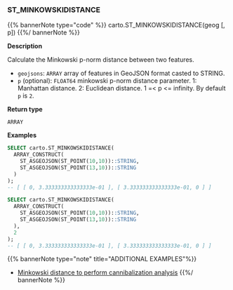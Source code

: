 ### ST_MINKOWSKIDISTANCE

{{% bannerNote type="code" %}}
carto.ST_MINKOWSKIDISTANCE(geog [, p])
{{%/ bannerNote %}}

**Description**

Calculate the Minkowski p-norm distance between two features.

* `geojsons`: `ARRAY` array of features in GeoJSON format casted to STRING.
* `p` (optional): `FLOAT64` minkowski p-norm distance parameter. 1: Manhattan distance. 2: Euclidean distance. 1 =< p <= infinity. By default `p` is `2`.

**Return type**

`ARRAY`

**Examples**

``` sql
SELECT carto.ST_MINKOWSKIDISTANCE(
  ARRAY_CONSTRUCT(
    ST_ASGEOJSON(ST_POINT(10,10))::STRING,
    ST_ASGEOJSON(ST_POINT(13,10))::STRING
  )
);
-- [ [ 0, 3.333333333333333e-01 ], [ 3.333333333333333e-01, 0 ] ]
```

``` sql
SELECT carto.ST_MINKOWSKIDISTANCE(
  ARRAY_CONSTRUCT(
    ST_ASGEOJSON(ST_POINT(10,10))::STRING,
    ST_ASGEOJSON(ST_POINT(13,10))::STRING
  ),
  2
);
-- [ [ 0, 3.333333333333333e-01 ], [ 3.333333333333333e-01, 0 ] ]
```

{{% bannerNote type="note" title="ADDITIONAL EXAMPLES"%}}
* [Minkowski distance to perform cannibalization analysis](/analytics-toolbox-snowflake/examples/minkowski-distance-to-perform-cannibalization-analysis/)
{{%/ bannerNote %}}